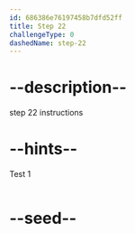 ```yaml
---
id: 686386e76197458b7dfd52ff
title: Step 22
challengeType: 0
dashedName: step-22
---
```


# --description--

step 22 instructions

# --hints--

Test 1

```js

```

# --seed--